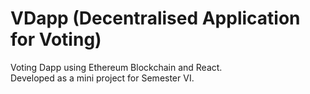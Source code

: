 # VDapp (Decentralised Application for Voting)
Voting Dapp using Ethereum Blockchain and React.<br>
Developed as a mini project for Semester VI.
